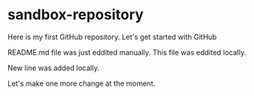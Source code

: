 # sandbox-repository
Here is my first GitHub repository. Let's get started with GitHub

README.md file was just eddited manually. This file was eddited locally.

New line was added locally.

Let's make one more change at the moment.

